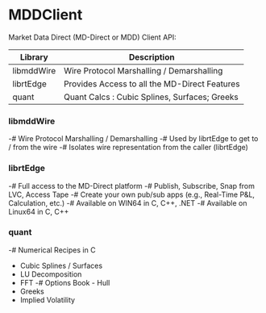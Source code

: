 # MDDClient

Market Data Direct (MD-Direct or MDD) Client API:

Library | Description
--- | ---
libmddWire | Wire Protocol Marshalling / Demarshalling
librtEdge | Provides Access to all the MD-Direct Features
quant | Quant Calcs : Cubic Splines, Surfaces; Greeks

### libmddWire
-# Wire Protocol Marshalling / Demarshalling
-# Used by librtEdge to get to / from the wire
-# Isolates wire representation from the caller (librtEdge) 

### librtEdge
-# Full access to the MD-Direct platform
-# Publish, Subscribe, Snap from LVC, Access Tape
-# Create your own pub/sub apps (e.g., Real-Time P&L, Calculation, etc.)
-# Available on WIN64 in C, C++, .NET
-# Available on Linux64 in C, C++

### quant
-# Numerical Recipes in C 
   - Cubic Splines / Surfaces
   - LU Decomposition
   - FFT
-# Options Book - Hull
   - Greeks
   - Implied Volatility
